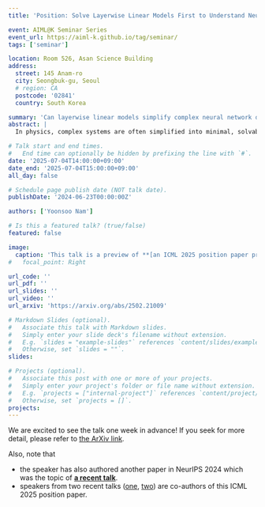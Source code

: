 ```yaml
---
title: 'Position: Solve Layerwise Linear Models First to Understand Neural Dynamical Phenomena (Neural Collapse, Emergence, Lazy/Rich Regime, and Grokking)'

event: AIML@K Seminar Series
event_url: https://aiml-k.github.io/tag/seminar/  
tags: ['seminar']

location: Room 526, Asan Science Building 
address:
  street: 145 Anam-ro
  city: Seongbuk-gu, Seoul
  # region: CA
  postcode: '02841'
  country: South Korea

summary: 'Can layerwise linear models simplify complex neural network dynamics speed up deep learning research?'
abstract: |
  In physics, complex systems are often simplified into minimal, solvable models that retain only the core principles. In machine learning, layerwise linear models (e.g., linear neural networks) act as simplified representations of neural network dynamics. These models follow the dynamical feedback principle, which describes how layers mutually govern and amplify each other's evolution. This principle extends beyond the simplified models, successfully explaining a wide range of dynamical phenomena in deep neural networks, including neural collapse, emergence, lazy and rich regimes, and grokking. In this position paper, we call for the use of layerwise linear models retaining the core principles of neural dynamical phenomena to accelerate the science of deep learning.

# Talk start and end times.
#   End time can optionally be hidden by prefixing the line with `#`.
date: '2025-07-04T14:00:00+09:00'
date_end: '2025-07-04T15:00:00+09:00'
all_day: false

# Schedule page publish date (NOT talk date).
publishDate: '2024-06-23T00:00:00Z'

authors: ['Yoonsoo Nam']

# Is this a featured talk? (true/false)
featured: false

image:
  caption: 'This talk is a preview of **[an ICML 2025 position paper presentation](https://icml.cc/virtual/2025/poster/40104)**'
#   focal_point: Right

url_code: ''
url_pdf: ''
url_slides: ''
url_video: ''
url_arxiv: 'https://arxiv.org/abs/2502.21009'

# Markdown Slides (optional).
#   Associate this talk with Markdown slides.
#   Simply enter your slide deck's filename without extension.
#   E.g. `slides = "example-slides"` references `content/slides/example-slides.md`.
#   Otherwise, set `slides = ""`.
slides:

# Projects (optional).
#   Associate this post with one or more of your projects.
#   Simply enter your project's folder or file name without extension.
#   E.g. `projects = ["internal-project"]` references `content/project/deep-learning/index.md`.
#   Otherwise, set `projects = []`.
projects:
---
```


We are excited to see the talk one week in advance!  If you seek for more detail, please refer to [the ArXiv link](https://arxiv.org/abs/2502.21009).

Also, note that 
- the speaker has also authored another paper in NeurIPS 2024 which was the topic of **[a recent talk](https://aiml-k.github.io/event/25-06-17-seokhyeonglee-neurips2024/)**.
- speakers from two recent talks ([one](https://aiml-k.github.io/event/25-06-17-seokhyeonglee-neurips2024/), [two](https://aiml-k.github.io/event/25-06-27-yechanpark-autoformalization/)) are co-authors of this ICML 2025 position paper.  

<!-- 
Slides can be added in a few ways:

- **Create** slides using Wowchemy's [_Slides_](https://docs.hugoblox.com/managing-content/#create-slides) feature and link using `slides` parameter in the front matter of the talk file
- **Upload** an existing slide deck to `static/` and link using `url_slides` parameter in the front matter of the talk file
- **Embed** your slides (e.g. Google Slides) or presentation video on this page using [shortcodes](https://docs.hugoblox.com/writing-markdown-latex/).

Further event details, including page elements such as image galleries, can be added to the body of this page. -->
